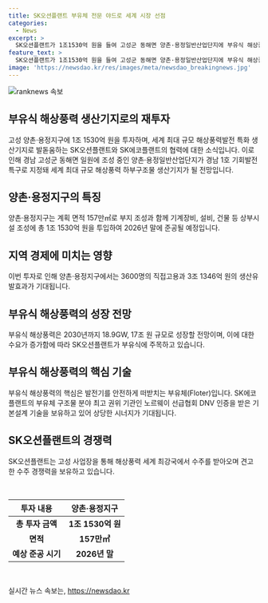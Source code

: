 ```yaml
---
title: SK오션플랜트 부유체 전문 야드로 세계 시장 선점
categories:
  - News
excerpt: >
  SK오션플랜트가 1조1530억 원을 들여 고성군 동해면 양촌·용정일반산업단지에 부유식 해상풍력 생산기지를 조성 중이다. 이는 경남 제1호 기회발전특구로 지정돼 지역 경제를 이끌 새로운 성장동력으로 떠오르고 있다. 이로 인해 지역 경제에 직접고용 3600명과 3조1346억 원 생산유발효과가 기대되며, 동해면에서 안전하게 재킷을 생산할 수 있는 부유식 해상풍력의 핵심 기지로 주목받고 있다. 이를 통해 부유식 해상풍력 시장의 성장이 예상되며, SK에코플랜트와의 시너지를 기대하고 있다.
feature_text: >
  SK오션플랜트가 1조1530억 원을 들여 고성군 동해면 양촌·용정일반산업단지에 부유식 해상풍력 생산기지를 조성 중이다. 이는 경남 제1호 기회발전특구로 지정돼 지역 경제를 이끌 새로운 성장동력으로 떠오르고 있다. 이로 인해 지역 경제에 직접고용 3600명과 3조1346억 원 생산유발효과가 기대되며, 동해면에서 안전하게 재킷을 생산할 수 있는 부유식 해상풍력의 핵심 기지로 주목받고 있다. 이를 통해 부유식 해상풍력 시장의 성장이 예상되며, SK에코플랜트와의 시너지를 기대하고 있다.
image: 'https://newsdao.kr/res/images/meta/newsdao_breakingnews.jpg'
---
```


<p><img src="https://newsdao.kr/res/images/meta/newsdao_breakingnews.jpg" alt="ranknews 속보" /></p>

<h2 data-ke-size="size26">부유식 해상풍력 생산기지로의 재투자</h2>

<p data-ke-size="size16">고성 양촌·용정지구에 1조 1530억 원을 투자하며, 세계 최대 규모 해상풍력발전 특화 생산기지로 발돋움하는 SK오션플랜트와 SK에코플랜트의 협력에 대한 소식입니다. 이로 인해 경남 고성군 동해면 일원에 조성 중인 양촌·용정일반산업단지가 경남 1호 기회발전특구로 지정돼 세계 최대 규모 해상풍력 하부구조물 생산기지가 될 전망입니다.</p>

<h2 data-ke-size="size26">양촌·용정지구의 특징</h2>

<p data-ke-size="size16">양촌·용정지구는 계획 면적 157만㎡로 부지 조성과 함께 기계장비, 설비, 건물 등 상부시설 조성에 총 1조 1530억 원을 투입하여 2026년 말에 준공될 예정입니다.</p>

<h2 data-ke-size="size26">지역 경제에 미치는 영향</h2>

<p data-ke-size="size16">이번 투자로 인해 양촌·용정지구에서는 3600명의 직접고용과 3조 1346억 원의 생산유발효과가 기대됩니다.</p>

<h2 data-ke-size="size26">부유식 해상풍력의 성장 전망</h2>

<p data-ke-size="size16">부유식 해상풍력은 2030년까지 18.9GW, 17조 원 규모로 성장할 전망이며, 이에 대한 수요가 증가함에 따라 SK오션플랜트가 부유식에 주목하고 있습니다.</p>

<h2 data-ke-size="size26">부유식 해상풍력의 핵심 기술</h2>

<p data-ke-size="size16">부유식 해상풍력의 핵심은 발전기를 안전하게 떠받치는 부유체(Floter)입니다. SK에코플랜트의 부유체 구조물 분야 최고 권위 기관인 노르웨이 선급협회 DNV 인증을 받은 기본설계 기술을 보유하고 있어 상당한 시너지가 기대됩니다.</p>

<h2 data-ke-size="size26">SK오션플랜트의 경쟁력</h2>

<p data-ke-size="size16">SK오션플랜트는 고성 사업장을 통해 해상풍력 세계 최강국에서 수주를 받아오며 견고한 수주 경쟁력을 보유하고 있습니다.</p>

<p data-ke-size="size16">&nbsp;</p>

<table>
    <thead>
        <tr>
            <th>투자 내용</th>
            <th>양촌·용정지구</th>
        </tr>
    </thead>
    <tbody>
        <tr>
            <td style="text-align: center; height: 17px;"><b>총 투자 금액</b></td>
            <td style="text-align: center; height: 17px;"><b>1조 1530억 원</b></td>
        </tr>
        <tr>
            <td style="text-align: center; height: 17px;"><b>면적</b></td>
            <td style="text-align: center; height: 17px;"><b>157만㎡</b></td>
        </tr>
        <tr>
            <td style="text-align: center; height: 17px;"><b>예상 준공 시기</b></td>
            <td style="text-align: center; height: 17px;"><b>2026년 말</b></td>
        </tr>
    </tbody>
</table>

<p data-ke-size="size16">&nbsp;</p>
실시간 뉴스 속보는, <a href="https://newsdao.kr" rel="dofollow">https://newsdao.kr</a>


